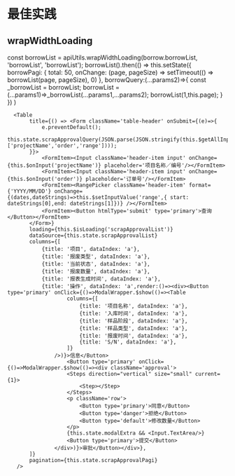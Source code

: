 # 最佳实践
## wrapWidthLoading
   const borrowList = apiUtils.wrapWidthLoading(borrow.borrowList, 'borrowList', 'borrowList');
   borrowList().then(() => this.setState({
         borrowPagi: {
             total: 50,
             onChange: (page, pageSize) => setTimeout(() => borrowList(page, pageSize), 0)
         },
           borrowQuery:(...params2)=>{
               const _borrowList = borrowList;
               borrowList = (...params1)=>_borrowList(...params1,...params2);
               borrowList(1,this.page);
           }
       })
   )

      <Table
           title={() => <Form className='table-header' onSubmit={(e)=>{
               e.preventDefault();
               this.state.scrapApprovalQuery(JSON.parse(JSON.stringify(this.$getAllInputValue(),['projectName','order','range'])));
           }}>
               <FormItem><Input className='header-item input' onChange={this.$onInput('projectName')} placeholder='项目名称／编号'/></FormItem>
               <FormItem><Input className='header-item input' onChange={this.$onInput('order')} placeholder='订单号'/></FormItem>
               <FormItem><RangePicker className='header-item' format={'YYYY/MM/DD'} onChange={(dates,dateStrings)=>this.$setInputValue('range',{ start: dateStrings[0],end: dateStrings[1]})} /></FormItem>
               <FormItem><Button htmlType='submit' type='primary'>查询</Button></FormItem>
           </Form>}
           loading={this.$isLoading('scrapApprovalList')}
           dataSource={this.state.scrapApprovalList}
           columns={[
               {title: '项目', dataIndex: 'a'},
               {title: '报废类型', dataIndex: 'a'},
               {title: '当前状态', dataIndex: 'a'},
               {title: '报废数量', dataIndex: 'a'},
               {title: '报表生成时间', dataIndex: 'a'},
               {title: '操作', dataIndex: 'a',render:()=><div><Button type='primary' onClick={()=>ModalWrapper.$show(()=><Table
                       columns={[
                           {title: '项目名称', dataIndex: 'a'},
                           {title: '入库时间', dataIndex: 'a'},
                           {title: '样品阶段', dataIndex: 'a'},
                           {title: '样品类型', dataIndex: 'a'},
                           {title: '报废时间', dataIndex: 'a'},
                           {title: 'S/N', dataIndex: 'a'},
                       ]}
                   />)}>信息</Button>
                       <Button type='primary' onClick={()=>ModalWrapper.$show(()=><div className='approval'>
                       <Steps direction="vertical" size="small" current={1}>
                           <Step></Step>
                       </Steps>
                       <p className='row'>
                           <Button type='primary'>同意</Button>
                           <Button type='danger'>拒绝</Button>
                           <Button type='default'>修改数量</Button>
                       </p>
                       {this.state.modalExtra && <Input.TextArea/>}
                       <Button type='primary'>提交</Button>
                   </div>)}>审批</Button></div>},
           ]}
           pagination={this.state.scrapApprovalPagi}
       />